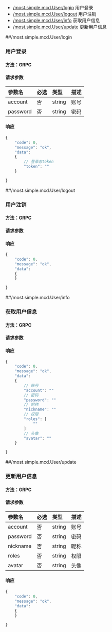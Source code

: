 - [/most.simple.mcd.User/login](#mostsimplemcduserlogin)  用户登录
- [/most.simple.mcd.User/logout](#mostsimplemcduserlogout)  用户注销
- [/most.simple.mcd.User/info](#mostsimplemcduserinfo)  获取用户信息
- [/most.simple.mcd.User/update](#mostsimplemcduserupdate)  更新用户信息

##/most.simple.mcd.User/login
### 用户登录

#### 方法：GRPC

#### 请求参数

|参数名|必选|类型|描述|
|:---|:---|:---|:---|
|account|否|string| 账号|
|password|否|string| 密码|


#### 响应

```javascript
{
    "code": 0,
    "message": "ok",
    "data": 
    {
        // 登录态token
        "token": ""
    }

}
```


##/most.simple.mcd.User/logout
### 用户注销

#### 方法：GRPC

#### 请求参数



#### 响应

```javascript
{
    "code": 0,
    "message": "ok",
    "data": 
    {
    }

}
```


##/most.simple.mcd.User/info
### 获取用户信息

#### 方法：GRPC

#### 请求参数



#### 响应

```javascript
{
    "code": 0,
    "message": "ok",
    "data": 
    {
        // 账号
        "account": ""
        // 密码
        "password": ""
        // 昵称
        "nickname": ""
        // 权限
        "roles": [
            ""
        ]
        // 头像
        "avatar": ""
    }

}
```


##/most.simple.mcd.User/update
### 更新用户信息

#### 方法：GRPC

#### 请求参数

|参数名|必选|类型|描述|
|:---|:---|:---|:---|
|account|否|string| 账号|
|password|否|string| 密码|
|nickname|否|string| 昵称|
|roles|否|string| 权限|
|avatar|否|string| 头像|


#### 响应

```javascript
{
    "code": 0,
    "message": "ok",
    "data": 
    {
    }

}
```


